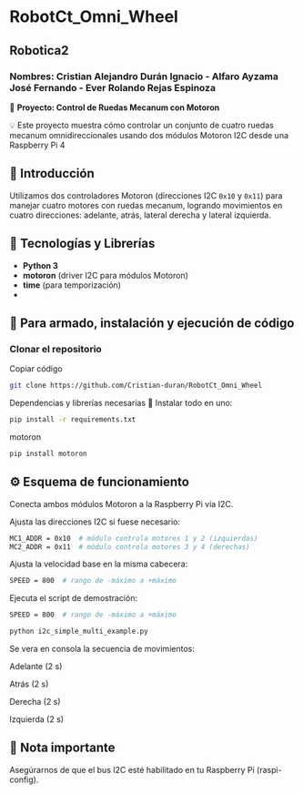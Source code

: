 # RobotCt_Omni_Wheel
## Robotica2
### Nombres: Cristian Alejandro Durán Ignacio - Alfaro Ayzama José Fernando - Ever Rolando Rejas Espinoza
🚀 **Proyecto: Control de Ruedas Mecanum con Motoron**

💡 Este proyecto muestra cómo controlar un conjunto de cuatro ruedas mecanum omnidireccionales usando dos módulos Motoron I2C desde una Raspberry Pi 4

## 📌 Introducción

Utilizamos dos controladores Motoron (direcciones I2C `0x10` y `0x11`) para manejar cuatro motores con ruedas mecanum, logrando movimientos en cuatro direcciones: adelante, atrás, lateral derecha y lateral izquierda.  

## 🧰 Tecnologías y Librerías

- **Python 3**  
- **motoron** (driver I2C para módulos Motoron)  
- **time** (para temporización)
- 
## 🚀 Para armado, instalación y ejecución de código
### Clonar el repositorio
Copiar código
```bash
git clone https://github.com/Cristian-duran/RobotCt_Omni_Wheel
```
Dependencias y librerías necesarias
🔧 Instalar todo en uno:
```bash
pip install -r requirements.txt
```

motoron
```bash
pip install motoron

```

## ⚙️ Esquema de funcionamiento
Conecta ambos módulos Motoron a la Raspberry Pi vía I2C.

Ajusta las direcciones I2C si fuese necesario:

```bash
MC1_ADDR = 0x10  # módulo controla motores 1 y 2 (izquierdas)
MC2_ADDR = 0x11  # módulo controla motores 3 y 4 (derechas)
```

Ajusta la velocidad base en la misma cabecera:
```bash
SPEED = 800  # rango de -máximo a +máximo
```

Ejecuta el script de demostración:
```bash
SPEED = 800  # rango de -máximo a +máximo
```
```bash
python i2c_simple_multi_example.py
```

Se vera en consola la secuencia de movimientos:

Adelante (2 s)

Atrás (2 s)

Derecha (2 s)

Izquierda (2 s)

## 📌 Nota importante
Asegúrarnos de que el bus I2C esté habilitado en tu Raspberry Pi (raspi-config).
